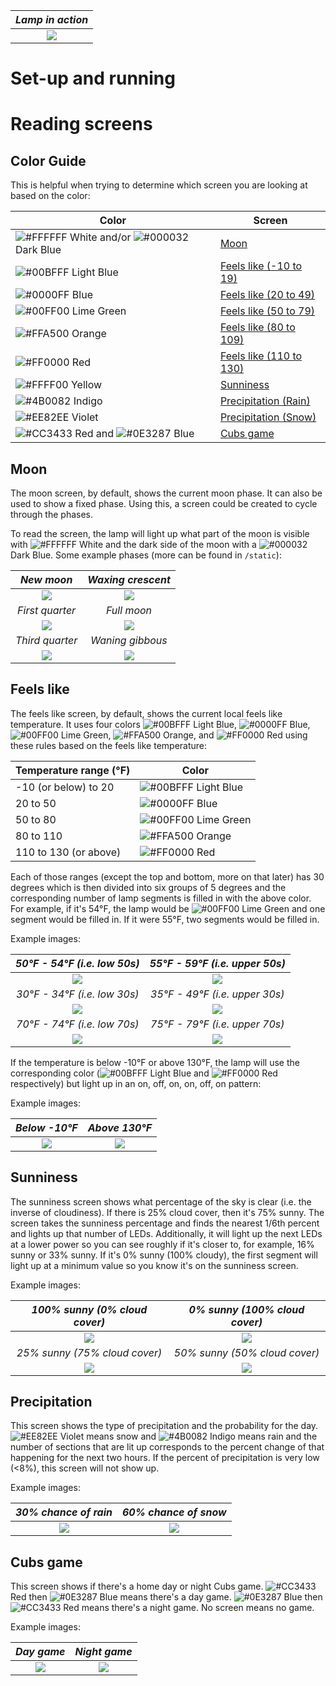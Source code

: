 | *Lamp in action* |
| :---: |
| ![](static/in_action.gif) |

# Set-up and running
# Reading screens
## Color Guide
This is helpful when trying to determine which screen you are looking at based on the color:

| Color                  | Screen                                   |
|------------------------|------------------------------------------|
| ![#FFFFFF](https://via.placeholder.com/15/FFFFFF/000000?text=+) White and/or ![#000032](https://via.placeholder.com/15/000032/000000?text=+) Dark Blue | [Moon](#moon)                            |
| ![#00BFFF](https://via.placeholder.com/15/00BFFF/000000?text=+) Light Blue             | [Feels like (-10 to 19)](#feels-like)    |
| ![#0000FF](https://via.placeholder.com/15/0000FF/000000?text=+) Blue                   | [Feels like (20 to 49)](#feels-like)     |
| ![#00FF00](https://via.placeholder.com/15/00FF00/000000?text=+) Lime Green             | [Feels like (50 to 79)](#feels-like)     |
| ![#FFA500](https://via.placeholder.com/15/FFA500/000000?text=+) Orange                 | [Feels like (80 to 109)](#feels-like)    |
| ![#FF0000](https://via.placeholder.com/15/FF0000/000000?text=+) Red                    | [Feels like (110 to 130)](#feels-like)   |
| ![#FFFF00](https://via.placeholder.com/15/FFFF00/000000?text=+) Yellow                 | [Sunniness](#sunniness)                  |
| ![#4B0082](https://via.placeholder.com/15/4B0082/000000?text=+) Indigo                 | [Precipitation (Rain)](#precipitation)   |
| ![#EE82EE](https://via.placeholder.com/15/EE82EE/000000?text=+) Violet                 | [Precipitation (Snow)](#precipitation)   |
| ![#CC3433](https://via.placeholder.com/15/CC3433/000000?text=+) Red and ![#0E3287](https://via.placeholder.com/15/0E3287/000000?text=+) Blue | [Cubs game](#cubs-game)   |

## Moon
The moon screen, by default, shows the current moon phase.
It can also be used to show a fixed phase.
Using this, a screen could be created to cycle through the phases.

To read the screen, the lamp will light up what part of the moon is visible with
![#FFFFFF](https://via.placeholder.com/15/FFFFFF/000000?text=+) White and the dark side of the moon with a
![#000032](https://via.placeholder.com/15/000032/000000?text=+) Dark Blue. Some example phases (more can be found in `/static`):
 
| *New moon* | *Waxing crescent* |
| :---: | :---: |
| ![](static/new_moon.png) | ![](static/waxing_crescent.png) |
| *First quarter* | *Full moon* |
| ![](static/first_quarter.png) | ![](static/full_moon.png) |
| *Third quarter* | *Waning gibbous* |
| ![](static/third_quarter.png) | ![](static/waning_gibbous.png) |
 
## Feels like
The feels like screen, by default, shows the current local feels like temperature.
It uses four colors ![#00BFFF](https://via.placeholder.com/15/00BFFF/000000?text=+) Light Blue,
![#0000FF](https://via.placeholder.com/15/0000FF/000000?text=+) Blue,
![#00FF00](https://via.placeholder.com/15/00FF00/000000?text=+) Lime Green,
![#FFA500](https://via.placeholder.com/15/FFA500/000000?text=+) Orange,
and ![#FF0000](https://via.placeholder.com/15/FF0000/000000?text=+) Red
using these rules based on the feels like temperature:

| Temperature range (&deg;F) | Color                                                                      |
| ---                        | ---                                                                        |
| -10 (or below) to 20       | ![#00BFFF](https://via.placeholder.com/15/00BFFF/000000?text=+) Light Blue |
| 20 to 50                   | ![#0000FF](https://via.placeholder.com/15/0000FF/000000?text=+) Blue       |
| 50 to 80                   | ![#00FF00](https://via.placeholder.com/15/00FF00/000000?text=+) Lime Green |
| 80 to 110                  | ![#FFA500](https://via.placeholder.com/15/FFA500/000000?text=+) Orange     |
| 110 to 130 (or above)      | ![#FF0000](https://via.placeholder.com/15/FF0000/000000?text=+) Red        |

Each of those ranges (except the top and bottom, more on that later) has 30 degrees which is then divided into 
six groups of 5 degrees and the corresponding number of lamp segments is filled in with the above color.
For example,  if it's 54&deg;F, the lamp would be
![#00FF00](https://via.placeholder.com/15/00FF00/000000?text=+) Lime Green
and one segment would be filled in.
If it were 55&deg;F, two segments would be filled in.

Example images:

| *50&deg;F - 54&deg;F (i.e. low 50s)* | *55&deg;F - 59&deg;F (i.e. upper 50s)* |
| :---: | :---: |
| ![](static/low_50s.png) | ![](static/upper_50s.png) |
| *30&deg;F - 34&deg;F (i.e. low 30s)* | *35&deg;F - 49&deg;F (i.e. upper 30s)* |
| ![](static/low_30s.png) | ![](static/upper_30s.png) |
| *70&deg;F - 74&deg;F (i.e. low 70s)* | *75&deg;F - 79&deg;F (i.e. upper 70s)* |
| ![](static/low_70s.png) | ![](static/upper_70s.png) |

If the temperature is below -10&deg;F or above 130&deg;F, the lamp will use the corresponding color
(![#00BFFF](https://via.placeholder.com/15/00BFFF/000000?text=+) Light Blue and
![#FF0000](https://via.placeholder.com/15/FF0000/000000?text=+) Red respectively) but light up in an on, off, on, on, off, on pattern:

Example images:

| *Below -10&deg;F* | *Above 130&deg;F* |
| :---: | :---: |
| ![](static/below_-10.png) | ![](static/above_130.png) |

## Sunniness
The sunniness screen shows what percentage of the sky is clear (i.e. the inverse of cloudiness).
If there is 25% cloud cover, then it's 75% sunny.
The screen takes the sunniness percentage and finds the nearest 1/6th percent and lights up that number of LEDs.
Additionally, it will light up the next LEDs at a lower power so you can see roughly if it's closer to,
for example, 16% sunny or 33% sunny.
If it's 0% sunny (100% cloudy),
the first segment will light up at a minimum value so you know it's on the sunniness screen.

Example images:

| *100% sunny (0% cloud cover)* | *0% sunny (100% cloud cover)* |
| :---: | :---: |
| ![](static/sunny_100.png) | ![](static/sunny_0.png) |
| *25% sunny (75% cloud cover)* | *50% sunny (50% cloud cover)* |
| ![](static/sunny_25.png) | ![](static/sunny_50.png) |

## Precipitation
This screen shows the type of precipitation and the probability for the day.
![#EE82EE](https://via.placeholder.com/15/EE82EE/000000?text=+) Violet means snow and
![#4B0082](https://via.placeholder.com/15/4B0082/000000?text=+) Indigo means rain and
the number of sections that are lit up corresponds to the percent change of that happening for the next two hours.
If the percent of precipitation is very low (<8%), this screen will not show up.

Example images:

| *30% chance of rain* | *60% chance of snow* |
| :---: | :---: |
| ![](static/rain_30.png) | ![](static/snow_60.png) |

## Cubs game
This screen shows if there's a home day or night Cubs game.
![#CC3433](https://via.placeholder.com/15/CC3433FF/000000?text=+) Red then
![#0E3287](https://via.placeholder.com/15/0E3287/000000?text=+) Blue means there's a day game.
![#0E3287](https://via.placeholder.com/15/0E3287/000000?text=+) Blue then
![#CC3433](https://via.placeholder.com/15/CC3433FF/000000?text=+) Red means there's a night game.
No screen means no game.

Example images:

| *Day game* | *Night game* |
| :---: | :---: |
| ![](static/game_day.png) | ![](static/game_night.png) |


